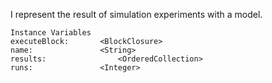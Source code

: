 I represent the result of simulation experiments with a model.

    Instance Variables
	executeBlock:		<BlockClosure>
	name:				<String>
	results:				<OrderedCollection>		
	runs:				<Integer>

